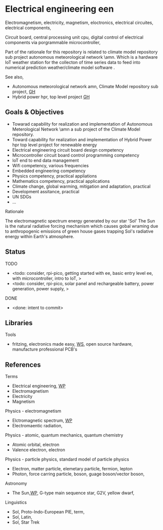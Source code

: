 # Electrical engineering een

Electromagnetism, electricity, magnetism, eloctronics, electrical circuites, electrical components, 

Circuit board, central processing unit cpu, digital control of electrical components via porgrammable microcontroller, 

Part of the rationale for this repository is related to climate model repository sub project autonomous meteorological network \amn. Which is a hardware IoT weather station for the collecton of time series data to feed into numerical prediction weather/climate model software .

See also, 
* Autonomous meteorological network amn, Climate Model repository sub project, [GH](https://github.com/YorkEarwaker/Climate-Model/tree/main/amn)
* Hybrid power hpr, top level project [GH](https://github.com/YorkEarwaker/Hybrid-Power)

## Goals & Objectives

* Towarad capability for realization and implementation of Autonomous Meterological Network \amn a sub project of the Climate Model repository.
* Toward capability for realization and implementation of Hybrid Power hpr top level project for renewable energy
* Electrical engineering circuit board design competency
* Microcontroller circuit board control programming competency
* IoT end to end data management
* Wifi competency, various frequencies
* Embedded engineering competency
* Physics competency, practical appliations
* Mathematics competency, practical applications
* Climate change, global warming, mitigation and adaptation, practical
* Development assitance, practical
* UN SDGs
* ...

Rationale

The electromagnetic spectrum energy generated by our star 'Sol' The Sun is the natural radiative forcing mechanism which causes gobal wraming due to anthropogenic emissions of green house gases trapping Sol's radiative energy within Earth's atmosphere.

## Status

TODO
* <todo: consider, rpi-pico, getting started with ee, basic entry level ee, with microcontroller, intro to IoT, >
* <todo: consider, rpi-pico, solar panel and rechargeable battery, power generation, power supply, >

DONE
* <done: intent to commit>

## Libraries

Tools
* fritzing, electronics made easy, [WS](https://fritzing.org/), open source hardware, manufacture professional PCB's

## References

Terms
* Electrical engineering, [WP](https://en.wikipedia.org/wiki/Electrical_engineering)
* Electromagnetism
* Electricity
* Magnetism

Physics - electromagnetism
* Elctromagnetic spectrum, [WP](https://en.wikipedia.org/wiki/Electromagnetic_spectrum)
* Electromaentic radiation, 

Physics - atomic, quantum mechanics, quantum chemistry
* Atomic orbital, electron
* Valence electron, electron

Physics - particle physics, standard model of particle physics
* Electron, matter particle, elemetary particle, fermion, lepton
* Photon, force carring particle, boson, guage boson/vector boson,

Astronomy
* The Sun,[WP](https://en.wikipedia.org/wiki/Sun), G-type main sequence star, G2V, yellow dwarf, 

Linguistics
* Sol, Proto-Indo-European PIE, term, 
* Sol, Latin, 
* Sol, Star Trek 